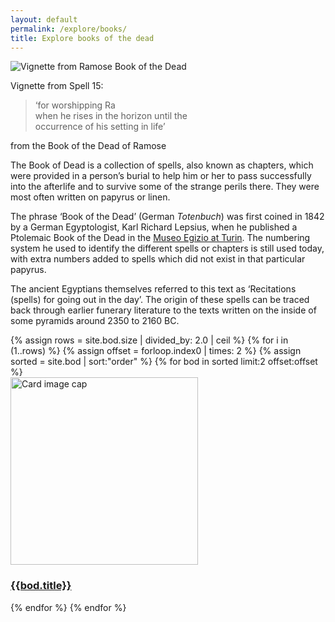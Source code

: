 ```yaml
---
layout: default
permalink: /explore/books/
title: Explore books of the dead
---
```


![Vignette from Ramose Book of the Dead]({{site.baseurl}}/images/papyrus/bod1.jpg)

Vignette from Spell 15:
> ‘for worshipping Ra  
when he rises in the horizon until the  
occurrence of his setting in life’

from the Book of the Dead of Ramose

The Book of Dead is a collection of spells, also known as chapters, which were provided in a person’s burial to help him or her to pass successfully into the afterlife and to survive some of the strange perils there. They were most often written on papyrus or linen.

The phrase ‘Book of the Dead’ (German _Totenbuch_) was first coined in 1842 by a German Egyptologist, Karl Richard Lepsius, when he published a Ptolemaic Book of the Dead in the [Museo Egizio at Turin](http://www.museoegizio.it/pages/hp_en.jsp). The numbering system he used to identify the different spells or chapters is still used today, with extra numbers added to spells which did not exist in that particular papyrus.

The ancient Egyptians themselves referred to this text as ‘Recitations (spells) for going out in the day’. The origin of these spells can be traced back through earlier funerary literature to the texts written on the inside of some pyramids around 2350 to 2160 BC.

<div class="container mb-3">
  <div class="row">
{% assign rows = site.bod.size | divided_by: 2.0 | ceil %}
{% for i in (1..rows) %}
{% assign offset = forloop.index0 | times: 2 %}
{% assign sorted = site.bod | sort:"order" %}
    {% for bod in sorted limit:2 offset:offset %}
    <div class="col-md-4 mb-3">
      <div class="card h-100" >
        <a href="{{site.url}}{{site.baseurl}}{{ bod.permalink }}" class="stretched-link">
          <img class="card-img-top" src="{{site.url}}{{site.baseurl}}/images/front/E.2.1922a_dc1.jpg" alt="Card image cap" width="300" height="300"/>
        </a>
        <div class="card-body">
          <h3 class="lead mt-2">
            <a href="{{site.url}}{{site.baseurl}}{{ bod.permalink }}" class="stretched-link">{{bod.title}}</a>
          </h3>
        </div>
      </div>
    </div>
    {% endfor %}
  {% endfor %}
  </div>
</div>
